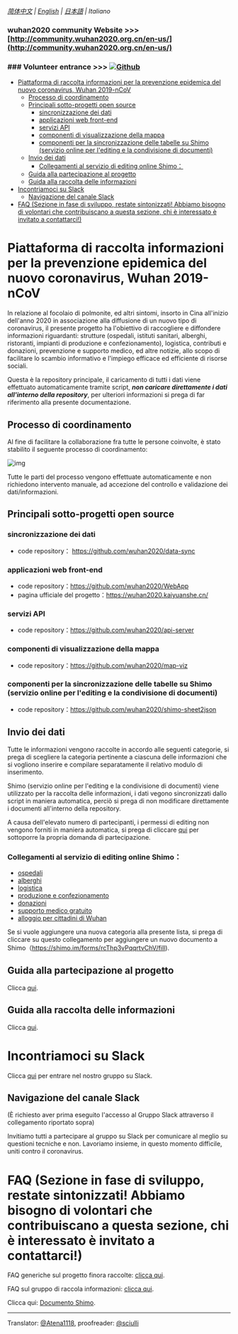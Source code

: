*[简体中文](./README.md) | [English](./README_EN.md) | [日本語](./README_JP.md) | Italiano* <!-- omit in toc -->

### wuhan2020 community Website >>> [http://community.wuhan2020.org.cn/en-us/](http://community.wuhan2020.org.cn/en-us/) 

### ### Volunteer entrance      >>> [![Github](https://img.shields.io/badge/wuhan2020-OFFICIAL%20ANNOUNCEMENT-green.svg?style=for-the-badge&colorB=red)](http://community.wuhan2020.org.cn/it-it/blog/wuhan2020-official-announcement.html)

- [Piattaforma di raccolta informazioni per la prevenzione epidemica del nuovo coronavirus, Wuhan 2019-nCoV](#piattaforma-di-raccolta-informazioni-per-la-prevenzione-epidemica-del-nuovo-coronavirus-wuhan-2019-ncov)
  - [Processo di coordinamento](#processo-di-coordinamento)
  - [Principali sotto-progetti open source](#principali-sotto-progetti-open-source)
    - [sincronizzazione dei dati](#sincronizzazione-dei-dati)
    - [applicazioni web front-end](#applicazioni-web-front-end)
    - [servizi API](#servizi-api)
    - [componenti di visualizzazione della mappa](#componenti-di-visualizzazione-della-mappa)
    - [componenti per la sincronizzazione delle tabelle su Shimo (servizio online per l'editing e la condivisione di documenti)](#componenti-per-la-sincronizzazione-delle-tabelle-su-shimo-servizio-online-per-lediting-e-la-condivisione-di-documenti)
  - [Invio dei dati](#invio-dei-dati)
    - [Collegamenti al servizio di editing online Shimo：](#collegamenti-al-servizio-di-editing-online-shimo)
  - [Guida alla partecipazione al progetto](#guida-alla-partecipazione-al-progetto)
  - [Guida alla raccolta delle informazioni](#guida-alla-raccolta-delle-informazioni)
- [Incontriamoci su Slack](#incontriamoci-su-slack)
  - [Navigazione del canale Slack](#navigazione-del-canale-slack)
- [FAQ (Sezione in fase di sviluppo, restate sintonizzati! Abbiamo bisogno di volontari che contribuiscano a questa sezione, chi è interessato è invitato a contattarci!)](#faq-sezione-in-fase-di-sviluppo-restate-sintonizzati-abbiamo-bisogno-di-volontari-che-contribuiscano-a-questa-sezione-chi-%c3%a8-interessato-%c3%a8-invitato-a-contattarci)

# Piattaforma di raccolta informazioni per la prevenzione epidemica del nuovo coronavirus, Wuhan 2019-nCoV

In relazione al focolaio di polmonite, ed altri sintomi, insorto in Cina all'inizio dell'anno 2020 in associazione alla diffusione di un nuovo tipo di coronavirus, il presente progetto ha l'obiettivo di raccogliere e diffondere informazioni riguardanti: strutture (ospedali, istituti sanitari, alberghi, ristoranti, impianti di produzione e confezionamento), logistica, contributi e donazioni, prevenzione e supporto medico, ed altre notizie, allo scopo di facilitare lo scambio informativo e l'impiego efficace ed efficiente di risorse sociali.

Questa è la repository principale, il caricamento di tutti i dati viene effettuato automaticamente tramite script,  **_non caricare direttamente i dati all'interno della repository_**, per ulteriori informazioni si prega di far riferimento alla presente documentazione.

## Processo di coordinamento

Al fine di facilitare la collaborazione fra tutte le persone coinvolte, è stato stabilito il seguente processo di coordinamento:

![img](https://yokii.cn/i/it.jpg)

Tutte le parti del processo vengono effettuate automaticamente e non richiedono intervento manuale, ad accezione del controllo e validazione dei dati/informazioni.

## Principali sotto-progetti open source

### sincronizzazione dei dati

- code repository： https://github.com/wuhan2020/data-sync

### applicazioni web front-end

- code repository：https://github.com/wuhan2020/WebApp
- pagina ufficiale del progetto：https://wuhan2020.kaiyuanshe.cn/

### servizi API

- code repository：https://github.com/wuhan2020/api-server

### componenti di visualizzazione della mappa

- code repository：https://github.com/wuhan2020/map-viz

### componenti per la sincronizzazione delle tabelle su Shimo (servizio online per l'editing e la condivisione di documenti)

- code repository：https://github.com/wuhan2020/shimo-sheet2json

## Invio dei dati

Tutte le informazioni vengono raccolte in accordo alle seguenti categorie, si prega di scegliere la categoria pertinente a ciascuna delle informazioni che si vogliono inserire e compilare separatamente il relativo modulo di inserimento.

Shimo (servizio online per l'editing e la condivisione di documenti) viene utilizzato per la raccolta delle informazioni, i dati vegono sincronizzati dallo script in maniera automatica, perciò si prega di non modificare direttamente i documenti all'interno della repository.

A causa dell'elevato numero di partecipanti, i permessi di editing non vengono forniti in maniera automatica, si prega di cliccare [qui](https://shimo.im/forms/YVJkGrGCWwQPTpqY/fill) per sottoporre la propria domanda di partecipazione.

### Collegamenti al servizio di editing online Shimo：

- [ospedali](https://shimo.im/sheets/q6WP3DpKKgVW63Pr/4WbFN/ )
- [alberghi](https://shimo.im/sheets/Hd9C3QytrJK3RWxG/z1rye/)
- [logistica](https://shimo.im/sheets/RTHXp3ghtKXY3GcC/MODOC/)
- [produzione e confezionamento](https://shimo.im/sheets/pchvJ6ddyRHHdXtv/MODOC/)
- [donazioni](https://shimo.im/sheets/W3gxW6cwkYTDY6DD/)
- [supporto medico gratuito](https://shimo.im/sheets/JgXjYCJJTRQxJ3GP/MODOC/)
- [alloggio per cittadini di Wuhan](https://shimo.im/sheets/pdHRcXyKqJdqPyGJ/MODOC/)

Se si vuole aggiungere una nuova categoria alla presente lista, si prega di cliccare su questo collegamento per aggiungere un nuovo documento a Shimo（https://shimo.im/forms/rcThp3vPqqrtvChV/fill).


## Guida alla partecipazione al progetto

Clicca [qui](./CONTRIBUTING.md).

## Guida alla raccolta delle informazioni

Clicca [qui](./INFORMATION_GUIDE.md).

# Incontriamoci su Slack

Clicca [qui](https://join.slack.com/t/wuhan2020/shared_invite/enQtOTI2NTU1NzU3MTM2LWQ1YjIzMDllYjYzYTE1OTNhMWU4OTZkOGYzOGJhOWM2MzdlMjgwMmZiOWEzYTQwNmJkZDI4OWRmM2Q2ZDM1MTc) per entrare nel nostro gruppo su Slack.

## Navigazione del canale Slack

(È richiesto aver prima eseguito l'accesso al Gruppo Slack attraverso il collegamento riportato sopra)

Invitiamo tutti a partecipare al gruppo su Slack per comunicare al meglio su questioni tecniche e non. Lavoriamo insieme, in questo momento difficile, uniti contro il coronavirus.

# FAQ (Sezione in fase di sviluppo, restate sintonizzati! Abbiamo bisogno di volontari che contribuiscano a questa sezione, chi è interessato è invitato a contattarci!)

FAQ generiche sul progetto finora raccolte: [clicca qui](./FAQ.md).

FAQ sul gruppo di raccola informazioni: [clicca qui](https://shimo.im/docs/JqX9CvrqphPV9T3J/).

Clicca qui: [Documento Shimo](https://shimo.im/docs/DdWvXvtvpxrqrJ83).

---
Translator: [@Atena1118](https://github.com/Atena1118), proofreader: [@sciulli](https://github.com/sciulli)
